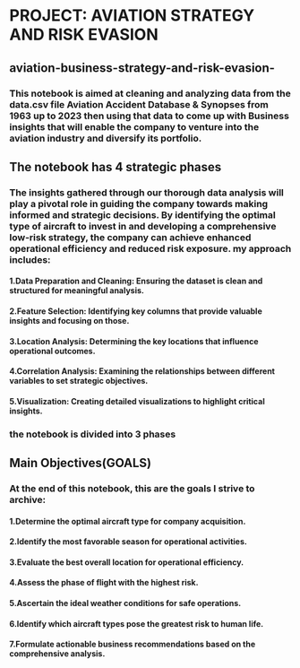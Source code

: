 # PROJECT: AVIATION STRATEGY AND RISK EVASION
## aviation-business-strategy-and-risk-evasion-
### This notebook is aimed at cleaning and analyzing data from the data.csv file Aviation Accident Database & Synopses from 1963 up to 2023 then using that data to come up with Business insights that will enable the company to venture into the aviation industry and diversify its portfolio.
## The notebook has 4 strategic phases
### The insights gathered through our thorough data analysis will play a pivotal role in guiding the company towards making informed and strategic decisions. By identifying the optimal type of aircraft to invest in and developing a comprehensive low-risk strategy, the company can achieve enhanced operational efficiency and reduced risk exposure. my approach includes:
#### 1.Data Preparation and Cleaning: Ensuring the dataset is clean and structured for meaningful analysis.
#### 2.Feature Selection: Identifying key columns that provide valuable insights and focusing on those.
#### 3.Location Analysis: Determining the key locations that influence operational outcomes.
#### 4.Correlation Analysis: Examining the relationships between different variables to set strategic objectives.
#### 5.Visualization: Creating detailed visualizations to highlight critical insights.
### the notebook is divided into 3 phases
## Main Objectives(GOALS)
### At the end of this notebook, this are the goals I strive to archive:
#### 1.Determine the optimal aircraft type for company acquisition.
#### 2.Identify the most favorable season for operational activities.
#### 3.Evaluate the best overall location for operational efficiency.
#### 4.Assess the phase of flight with the highest risk.
#### 5.Ascertain the ideal weather conditions for safe operations.
#### 6.Identify which aircraft types pose the greatest risk to human life.
#### 7.Formulate actionable business recommendations based on the comprehensive analysis.




